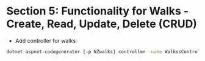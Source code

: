 # Section 5: Functionality for Walks - Create, Read, Update, Delete (CRUD)


- Add controller for walks

```sh
dotnet aspnet-codegenerator [-p NZwalks] controller -name WalkssController -api
```
